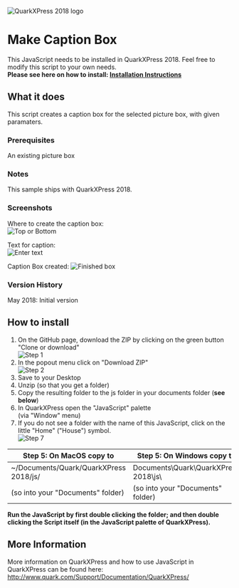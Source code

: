 ![QuarkXPress 2018 logo](http://www.quarkforums.com/resources/git/githeader.jpg)
# Make Caption Box
This JavaScript needs to be installed in QuarkXPress 2018. Feel free to modify this script to your own needs.  
**Please see here on how to install: [**Installation Instructions**](#howinstall)**
## What it does
This script creates a caption box for the selected picture box, with given paramaters.

### Prerequisites
An existing picture box

### Notes
This sample ships with QuarkXPress 2018.  
 
### Screenshots
Where to create the caption box:  
![Top or Bottom](http://www.quarkforums.com/resources/git/md_images/makecaptionbox1.png)  

Text for caption:  
![Enter text](http://www.quarkforums.com/resources/git/md_images/makecaptionbox2.png)  

Caption Box created:
![Finished box](http://www.quarkforums.com/resources/git/md_images/makecaptionbox3.png)  

### Version History  
May 2018: Initial version  
## <a name="howinstall"></a>How to install
1. On the GitHub page, download the ZIP by clicking on the green button "Clone or download"  
![Step 1](http://www.quarkforums.com/resources/git/install_images/step1.png)
2. In the popout menu click on "Download ZIP"  
![Step 2](http://www.quarkforums.com/resources/git/install_images/step2.png)
3. Save to your Desktop
4. Unzip (so that you get a folder)
5. Copy the resulting folder to the js folder in your documents folder (**see below**)
6. In QuarkXPress open the "JavaScript" palette  
(via "Window" menu)
7. If you do not see a folder with the name of this JavaScript, click on the little "Home" ("House") symbol.  
![Step 7](http://www.quarkforums.com/resources/git/install_images/step7.png)

Step 5: On MacOS copy to|Step 5: On Windows copy to
---|---
~/Documents/Quark/QuarkXPress 2018/js/|Documents\Quark\QuarkXPress 2018\js\
(so into your "Documents" folder)|(so into your "Documents" folder)

**Run the JavaScript by first double clicking the folder; and then double clicking the Script itself (in the JavaScript palette of QuarkXPress).**

## More Information
More information on QuarkXPress and how to use JavaScript in QuarkXPress can be found here:  
<http://www.quark.com/Support/Documentation/QuarkXPress/>
